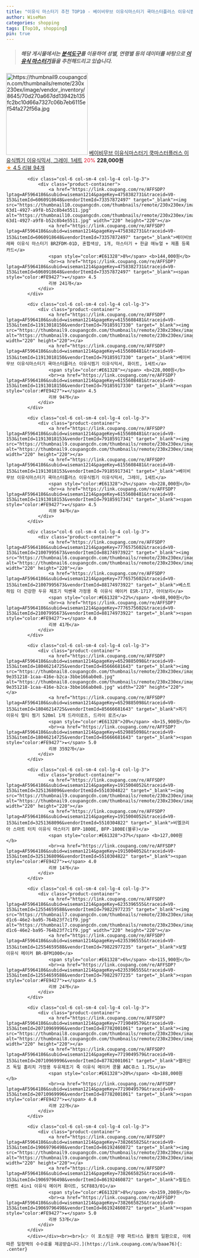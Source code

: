 ```yaml
---
title: "이유식 마스터기 추천 TOP10 - 베이비무브 이유식마스터기 쿡마스터플러스 이유식찜기 이유식믹서, 그레이, 1세트"
author: WiseMan
categories: shopping
tags: [Top10, shopping]
pin: true
---
```


> ##### 해당 게시물에서는 [**분석도구**](https://itemscout.io/)를 이용하여 **성별**, **연령별** 등의 데이터를 바탕으로 [**이유식 마스터기**](https://link.coupang.com/a/baae76)들을 추천해드리고 있습니다.
<div class="container"><div class="row">
            <div class="col-6 col-sm-4 col-lg-4 col-lg-3">
                <div class="product-container">
                    <a href="https://link.coupang.com/re/AFFSDP?lptag=AF5964186&subid=wiseman1214&pageKey=6155608481&traceid=V0-153&itemId=11913018153&vendorItemId=79185917341" target="_blank"><img src="https://thumbnail9.coupangcdn.com/thumbnails/remote/230x230ex/image/vendor_inventory/8645/70d270a667dd13942b135fc2bc10d66a7327c06b7eb6115ef54fa272f56a.jpg" alt="https://thumbnail9.coupangcdn.com/thumbnails/remote/230x230ex/image/vendor_inventory/8645/70d270a667dd13942b135fc2bc10d66a7327c06b7eb6115ef54fa272f56a.jpg" width="220" height="220"></a>
                    <a href="https://link.coupang.com/re/AFFSDP?lptag=AF5964186&subid=wiseman1214&pageKey=6155608481&traceid=V0-153&itemId=11913018153&vendorItemId=79185917341" target="_blank">베이비무브 이유식마스터기 쿡마스터플러스 이유식찜기 이유식믹서, 그레이, 1세트</a>
                    <span style="color:#E61328">20%</span> <b>228,000원</b>
                    <br><a href="https://link.coupang.com/re/AFFSDP?lptag=AF5964186&subid=wiseman1214&pageKey=6155608481&traceid=V0-153&itemId=11913018153&vendorItemId=79185917341" target="_blank"><span style="color:#FE9427">★</span> 4.5
                    리뷰 94개</a>
                </div>
            </div>
            
            <div class="col-6 col-sm-4 col-lg-4 col-lg-3">
                <div class="product-container">
                    <a href="https://link.coupang.com/re/AFFSDP?lptag=AF5964186&subid=wiseman1214&pageKey=4758382731&traceid=V0-153&itemId=6060918648&vendorItemId=73357872497" target="_blank"><img src="https://thumbnail10.coupangcdn.com/thumbnails/remote/230x230ex/image/retail/images/2021/01/07/12/0/05e89bff-63d1-4927-a9f8-b52c8b4e5511.jpg" alt="https://thumbnail10.coupangcdn.com/thumbnails/remote/230x230ex/image/retail/images/2021/01/07/12/0/05e89bff-63d1-4927-a9f8-b52c8b4e5511.jpg" width="220" height="220"></a>
                    <a href="https://link.coupang.com/re/AFFSDP?lptag=AF5964186&subid=wiseman1214&pageKey=4758382731&traceid=V0-153&itemId=6060918648&vendorItemId=73357872497" target="_blank">베이비브레짜 이유식 마스터기 BRZFDM-01D, 혼합색상, 1개, 마스터기 + 한글 매뉴얼 + 제품 등록카드</a>
                    <span style="color:#E61328">8%</span> <b>144,000원</b>
                    <br><a href="https://link.coupang.com/re/AFFSDP?lptag=AF5964186&subid=wiseman1214&pageKey=4758382731&traceid=V0-153&itemId=6060918648&vendorItemId=73357872497" target="_blank"><span style="color:#FE9427">★</span> 4.5
                    리뷰 241개</a>
                </div>
            </div>
            
            <div class="col-6 col-sm-4 col-lg-4 col-lg-3">
                <div class="product-container">
                    <a href="https://link.coupang.com/re/AFFSDP?lptag=AF5964186&subid=wiseman1214&pageKey=6155608481&traceid=V0-153&itemId=11913018150&vendorItemId=79185917330" target="_blank"><img src="https://thumbnail9.coupangcdn.com/thumbnails/remote/230x230ex/image/vendor_inventory/8645/70d270a667dd13942b135fc2bc10d66a7327c06b7eb6115ef54fa272f56a.jpg" alt="https://thumbnail9.coupangcdn.com/thumbnails/remote/230x230ex/image/vendor_inventory/8645/70d270a667dd13942b135fc2bc10d66a7327c06b7eb6115ef54fa272f56a.jpg" width="220" height="220"></a>
                    <a href="https://link.coupang.com/re/AFFSDP?lptag=AF5964186&subid=wiseman1214&pageKey=6155608481&traceid=V0-153&itemId=11913018150&vendorItemId=79185917330" target="_blank">베이비무브 이유식마스터기 쿡마스터플러스 이유식찜기 이유식믹서, 화이트, 1세트</a>
                    <span style="color:#E61328"></span> <b>228,000원</b>
                    <br><a href="https://link.coupang.com/re/AFFSDP?lptag=AF5964186&subid=wiseman1214&pageKey=6155608481&traceid=V0-153&itemId=11913018150&vendorItemId=79185917330" target="_blank"><span style="color:#FE9427">★</span> 4.5
                    리뷰 94개</a>
                </div>
            </div>
            
            <div class="col-6 col-sm-4 col-lg-4 col-lg-3">
                <div class="product-container">
                    <a href="https://link.coupang.com/re/AFFSDP?lptag=AF5964186&subid=wiseman1214&pageKey=6155608481&traceid=V0-153&itemId=11913018153&vendorItemId=79185917341" target="_blank"><img src="https://thumbnail9.coupangcdn.com/thumbnails/remote/230x230ex/image/vendor_inventory/8645/70d270a667dd13942b135fc2bc10d66a7327c06b7eb6115ef54fa272f56a.jpg" alt="https://thumbnail9.coupangcdn.com/thumbnails/remote/230x230ex/image/vendor_inventory/8645/70d270a667dd13942b135fc2bc10d66a7327c06b7eb6115ef54fa272f56a.jpg" width="220" height="220"></a>
                    <a href="https://link.coupang.com/re/AFFSDP?lptag=AF5964186&subid=wiseman1214&pageKey=6155608481&traceid=V0-153&itemId=11913018153&vendorItemId=79185917341" target="_blank">베이비무브 이유식마스터기 쿡마스터플러스 이유식찜기 이유식믹서, 그레이, 1세트</a>
                    <span style="color:#E61328">2%</span> <b>228,000원</b>
                    <br><a href="https://link.coupang.com/re/AFFSDP?lptag=AF5964186&subid=wiseman1214&pageKey=6155608481&traceid=V0-153&itemId=11913018153&vendorItemId=79185917341" target="_blank"><span style="color:#FE9427">★</span> 4.5
                    리뷰 94개</a>
                </div>
            </div>
            
            <div class="col-6 col-sm-4 col-lg-4 col-lg-3">
                <div class="product-container">
                    <a href="https://link.coupang.com/re/AFFSDP?lptag=AF5964186&subid=wiseman1214&pageKey=7776575602&traceid=V0-153&itemId=21007995673&vendorItemId=88174973922" target="_blank"><img src="https://thumbnail6.coupangcdn.com/thumbnails/remote/230x230ex/image/vendor_inventory/8985/1cd88e4a6d61367223c5591dfc504f482ce08b17aa6486021bf11e5ea81d.jpg" alt="https://thumbnail6.coupangcdn.com/thumbnails/remote/230x230ex/image/vendor_inventory/8985/1cd88e4a6d61367223c5591dfc504f482ce08b17aa6486021bf11e5ea81d.jpg" width="220" height="220"></a>
                    <a href="https://link.coupang.com/re/AFFSDP?lptag=AF5964186&subid=wiseman1214&pageKey=7776575602&traceid=V0-153&itemId=21007995673&vendorItemId=88174973922" target="_blank">베스트하임 더 건강한 두유 제조기 믹쎈쿡 가정용 죽 이유식 메이커 ESR-1717, 아이보리</a>
                    <span style="color:#E61328">22%</span> <b>88,900원</b>
                    <br><a href="https://link.coupang.com/re/AFFSDP?lptag=AF5964186&subid=wiseman1214&pageKey=7776575602&traceid=V0-153&itemId=21007995673&vendorItemId=88174973922" target="_blank"><span style="color:#FE9427">★</span> 4.0
                    리뷰 41개</a>
                </div>
            </div>
            
            <div class="col-6 col-sm-4 col-lg-4 col-lg-3">
                <div class="product-container">
                    <a href="https://link.coupang.com/re/AFFSDP?lptag=AF5964186&subid=wiseman1214&pageKey=6529885098&traceid=V0-153&itemId=18046214725&vendorItemId=85666681643" target="_blank"><img src="https://thumbnail8.coupangcdn.com/thumbnails/remote/230x230ex/image/retail/images/4526703750865342-9e351218-1caa-416e-b2ca-3bbe166ab0e8.jpg" alt="https://thumbnail8.coupangcdn.com/thumbnails/remote/230x230ex/image/retail/images/4526703750865342-9e351218-1caa-416e-b2ca-3bbe166ab0e8.jpg" width="220" height="220"></a>
                    <a href="https://link.coupang.com/re/AFFSDP?lptag=AF5964186&subid=wiseman1214&pageKey=6529885098&traceid=V0-153&itemId=18046214725&vendorItemId=85666681643" target="_blank">퍼기 이유식 멀티 찜기 520ml 1개 드라이로즈, 드라이 로즈</a>
                    <span style="color:#E61328">20%</span> <b>15,900원</b>
                    <br><a href="https://link.coupang.com/re/AFFSDP?lptag=AF5964186&subid=wiseman1214&pageKey=6529885098&traceid=V0-153&itemId=18046214725&vendorItemId=85666681643" target="_blank"><span style="color:#FE9427">★</span> 5.0
                    리뷰 3592개</a>
                </div>
            </div>
            
            <div class="col-6 col-sm-4 col-lg-4 col-lg-3">
                <div class="product-container">
                    <a href="https://link.coupang.com/re/AFFSDP?lptag=AF5964186&subid=wiseman1214&pageKey=1915004052&traceid=V0-153&itemId=3251368096&vendorItemId=5510304822" target="_blank"><img src="https://thumbnail9.coupangcdn.com/thumbnails/remote/230x230ex/image/vendor_inventory/3090/e95936ed2e88cee2ac572b1fb0448bd067a9a6195868748d909cc0f949f3.jpg" alt="https://thumbnail9.coupangcdn.com/thumbnails/remote/230x230ex/image/vendor_inventory/3090/e95936ed2e88cee2ac572b1fb0448bd067a9a6195868748d909cc0f949f3.jpg" width="220" height="220"></a>
                    <a href="https://link.coupang.com/re/AFFSDP?lptag=AF5964186&subid=wiseman1214&pageKey=1915004052&traceid=V0-153&itemId=3251368096&vendorItemId=5510304822" target="_blank">비엘코리아 스마트 터치 이유식 마스터기 BFP-1800E, BFP-1800E(블루)</a>
                    <span style="color:#E61328">37%</span> <b>127,000원</b>
                    <br><a href="https://link.coupang.com/re/AFFSDP?lptag=AF5964186&subid=wiseman1214&pageKey=1915004052&traceid=V0-153&itemId=3251368096&vendorItemId=5510304822" target="_blank"><span style="color:#FE9427">★</span> 4.0
                    리뷰 14개</a>
                </div>
            </div>
            
            <div class="col-6 col-sm-4 col-lg-4 col-lg-3">
                <div class="product-container">
                    <a href="https://link.coupang.com/re/AFFSDP?lptag=AF5964186&subid=wiseman1214&pageKey=6235396555&traceid=V0-153&itemId=12554659588&vendorItemId=79822977235" target="_blank"><img src="https://thumbnail7.coupangcdn.com/thumbnails/remote/230x230ex/image/retail/images/2021/12/14/14/1/859981bb-d1c6-46e2-ba95-764b23f7c1f9.jpg" alt="https://thumbnail7.coupangcdn.com/thumbnails/remote/230x230ex/image/retail/images/2021/12/14/14/1/859981bb-d1c6-46e2-ba95-764b23f7c1f9.jpg" width="220" height="220"></a>
                    <a href="https://link.coupang.com/re/AFFSDP?lptag=AF5964186&subid=wiseman1214&pageKey=6235396555&traceid=V0-153&itemId=12554659588&vendorItemId=79822977235" target="_blank">보랄 이유식 메이커 BR-BFM1000</a>
                    <span style="color:#E61328">6%</span> <b>115,900원</b>
                    <br><a href="https://link.coupang.com/re/AFFSDP?lptag=AF5964186&subid=wiseman1214&pageKey=6235396555&traceid=V0-153&itemId=12554659588&vendorItemId=79822977235" target="_blank"><span style="color:#FE9427">★</span> 4.5
                    리뷰 24개</a>
                </div>
            </div>
            
            <div class="col-6 col-sm-4 col-lg-4 col-lg-3">
                <div class="product-container">
                    <a href="https://link.coupang.com/re/AFFSDP?lptag=AF5964186&subid=wiseman1214&pageKey=7719049579&traceid=V0-153&itemId=20710969996&vendorItemId=87782001061" target="_blank"><img src="https://thumbnail8.coupangcdn.com/thumbnails/remote/230x230ex/image/vendor_inventory/dc73/7b4083fe036cafd25e2b4dacdc921ee70337f7e516cf248cafa344a2d048.jpg" alt="https://thumbnail8.coupangcdn.com/thumbnails/remote/230x230ex/image/vendor_inventory/dc73/7b4083fe036cafd25e2b4dacdc921ee70337f7e516cf248cafa344a2d048.jpg" width="220" height="220"></a>
                    <a href="https://link.coupang.com/re/AFFSDP?lptag=AF5964186&subid=wiseman1214&pageKey=7719049579&traceid=V0-153&itemId=20710969996&vendorItemId=87782001061" target="_blank">웹머신즈 독일 홈리치 가정용 두유제조기 죽 이유식 메이커 콩물 ABC쥬스 1.75L</a>
                    <span style="color:#E61328">20%</span> <b>188,000원</b>
                    <br><a href="https://link.coupang.com/re/AFFSDP?lptag=AF5964186&subid=wiseman1214&pageKey=7719049579&traceid=V0-153&itemId=20710969996&vendorItemId=87782001061" target="_blank"><span style="color:#FE9427">★</span> 4.0
                    리뷰 22개</a>
                </div>
            </div>
            
            <div class="col-6 col-sm-4 col-lg-4 col-lg-3">
                <div class="product-container">
                    <a href="https://link.coupang.com/re/AFFSDP?lptag=AF5964186&subid=wiseman1214&pageKey=7382665825&traceid=V0-153&itemId=19069796498&vendorItemId=86192460872" target="_blank"><img src="https://thumbnail9.coupangcdn.com/thumbnails/remote/230x230ex/image/rs_quotation_api/vn4uznwh/cbdaedbfd338454abb8bdb13eb063b67.jpg" alt="https://thumbnail9.coupangcdn.com/thumbnails/remote/230x230ex/image/rs_quotation_api/vn4uznwh/cbdaedbfd338454abb8bdb13eb063b67.jpg" width="220" height="220"></a>
                    <a href="https://link.coupang.com/re/AFFSDP?lptag=AF5964186&subid=wiseman1214&pageKey=7382665825&traceid=V0-153&itemId=19069796498&vendorItemId=86192460872" target="_blank">필립스아벤트 4in1 이유식 메이커 화이트, SCF883/01</a>
                    <span style="color:#E61328">8%</span> <b>159,200원</b>
                    <br><a href="https://link.coupang.com/re/AFFSDP?lptag=AF5964186&subid=wiseman1214&pageKey=7382665825&traceid=V0-153&itemId=19069796498&vendorItemId=86192460872" target="_blank"><span style="color:#FE9427">★</span> 5.0
                    리뷰 53개</a>
                </div>
            </div>
            </div></div><br><br>[👉 이 포스팅은 쿠팡 파트너스 활동의 일환으로, 이에 따른 일정액의 수수료를 제공받습니다.](https://link.coupang.com/a/baae76){: .center}